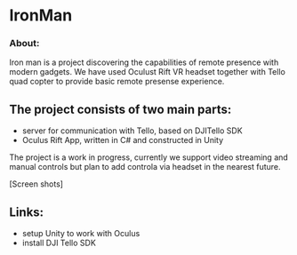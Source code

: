 # IronMan

### About:
Iron man is a project discovering the capabilities of remote presence with modern gadgets. We have used Oculust Rift VR headset together with Tello quad copter to provide basic remote presense experience.

## The project consists of two main parts:
- server for communication with Tello, based on DJITello SDK
- Oculus Rift App, written in C# and constructed in Unity

The project is a work in progress, currently we support video streaming and manual controls but plan to add controla via headset in the nearest future.

[Screen shots]

## Links:
- setup Unity to work with Oculus
- install DJI Tello SDK

